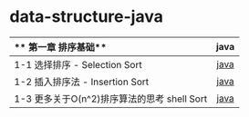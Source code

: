 # data-structure-java




| ** 第一章 排序基础** |  java |
| :--- | :----: | 
| 1-1 选择排序 - Selection Sort  |[java](https://github.com/HuichuanLI/java/tree/master/ch1%20o(n2)/selection%20sort) |
| 1-2   插入排序法 - Insertion Sort | [java](https://github.com/HuichuanLI/java/tree/master/ch1%20o(n2)/insertion%20sort)   |
| 1-3  更多关于O(n^2)排序算法的思考 shell Sort | [java](https://github.com/HuichuanLI/java/tree/master/ch1%20o(n2)/shellsort)    |





